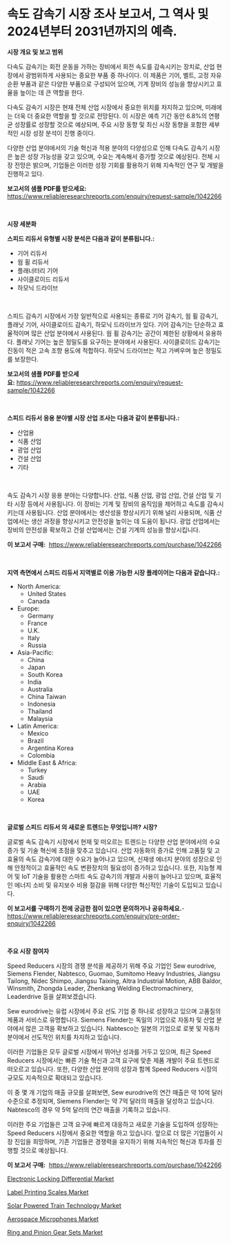 <p><h1>속도 감속기 시장 조사 보고서, 그 역사 및 2024년부터 2031년까지의 예측.</h1></p><p><strong>시장 개요 및 보고 범위</strong></p>
<p><p>다속도 감속기는 회전 운동을 가하는 장비에서 회전 속도를 감속시키는 장치로, 산업 현장에서 광범위하게 사용되는 중요한 부품 중 하나이다. 이 제품은 기어, 벨트, 고정 자유순환 부품과 같은 다양한 부품으로 구성되어 있으며, 기계 장비의 성능을 향상시키고 효율을 높이는 데 큰 역할을 한다.</p><p>다속도 감속기 시장은 현재 전체 산업 시장에서 중요한 위치를 차지하고 있으며, 미래에는 더욱 더 중요한 역할을 할 것으로 전망된다. 이 시장은 예측 기간 동안 6.8%의 연평균 성장률로 성장할 것으로 예상되며, 주요 시장 동향 및 최신 시장 동향을 포함한 세부적인 시장 성장 분석이 진행 중이다.</p><p>다양한 산업 분야에서의 기술 혁신과 적용 분야의 다양성으로 인해 다속도 감속기 시장은 높은 성장 가능성을 갖고 있으며, 수요는 계속해서 증가할 것으로 예상된다. 전체 시장 전망은 밝으며, 기업들은 이러한 성장 기회를 활용하기 위해 지속적인 연구 및 개발을 진행하고 있다.</p></p>
<p><strong>보고서의 샘플 PDF를 받으세요:</strong> <a href="https://www.reliableresearchreports.com/enquiry/request-sample/1042266">https://www.reliableresearchreports.com/enquiry/request-sample/1042266</a></p>
<p>&nbsp;</p>
<p><strong>시장 세분화</strong></p>
<p><strong>스피드 리듀서 유형별 시장 분석은 다음과 같이 분류됩니다.:</strong></p>
<p><ul><li>기어 리듀서</li><li>웜 휠 리듀서</li><li>플래너터리 기어</li><li>사이클로이드 리듀서</li><li>하모닉 드라이브</li></ul></p>
<p>&nbsp;</p>
<p><p>스피드 감속기 시장에서 가장 일반적으로 사용되는 종류로 기어 감속기, 웜 휠 감속기, 플래닛 기어, 사이클로이드 감속기, 하모닉 드라이브가 있다. 기어 감속기는 단순하고 효율적이며 많은 산업 분야에서 사용된다. 웜 휠 감속기는 공간이 제한된 상황에서 유용하다. 플래닛 기어는 높은 정밀도를 요구하는 분야에서 사용된다. 사이클로이드 감속기는 진동이 적은 고속 조향 용도에 적합하다. 하모닉 드라이브는 작고 가벼우며 높은 정밀도를 보장한다.</p></p>
<p><strong>보고서의 샘플 PDF를 받으세요:</strong>&nbsp;<a href="https://www.reliableresearchreports.com/enquiry/request-sample/1042266">https://www.reliableresearchreports.com/enquiry/request-sample/1042266</a></p>
<p>&nbsp;</p>
<p><strong> 스피드 리듀서 응용 분야별 시장 산업 조사는 다음과 같이 분류됩니다.:</strong></p>
<p><ul><li>산업용</li><li>식품 산업</li><li>광업 산업</li><li>건설 산업</li><li>기타</li></ul></p>
<p>&nbsp;</p>
<p><p>속도 감속기 시장 응용 분야는 다양합니다. 산업, 식품 산업, 광업 산업, 건설 산업 및 기타 시장 등에서 사용됩니다. 이 장비는 기계 및 장비의 움직임을 제어하고 속도를 감속시키는데 사용됩니다. 산업 분야에서는 생산성을 향상시키기 위해 널리 사용되며, 식품 산업에서는 생산 과정을 향상시키고 안전성을 높이는 데 도움이 됩니다. 광업 산업에서는 장비의 안전성을 확보하고 건설 산업에서는 건설 기계의 성능을 향상시킵니다.</p></p>
<p><strong>이 보고서 구매:</strong>&nbsp; <a href="https://www.reliableresearchreports.com/purchase/1042266">https://www.reliableresearchreports.com/purchase/1042266</a></p>
<p>&nbsp;</p>
<p><strong>지역 측면에서 스피드 리듀서 지역별로 이용 가능한 시장 플레이어는 다음과 같습니다.:</strong></p>
<p><ul>
    <li>
        North America:
        <ul>
            <li>United States</li>
            <li>Canada</li>
        </ul>
    </li>
    <li>
        Europe:
        <ul>
            <li>Germany</li>
            <li>France</li>
            <li>U.K.</li>
            <li>Italy</li>
            <li>Russia</li>
        </ul>
    </li>
    <li>
        Asia-Pacific:
        <ul>
            <li>China</li>
            <li>Japan</li>
            <li>South Korea</li>
            <li>India</li>
            <li>Australia</li>
            <li>China Taiwan</li>
            <li>Indonesia</li>
            <li>Thailand</li>
            <li>Malaysia</li>
        </ul>
    </li>
    <li>
        Latin America:
        <ul>
            <li>Mexico</li>
            <li>Brazil</li>
            <li>Argentina Korea</li>
            <li>Colombia</li>
        </ul>
    </li>
    <li>
        Middle East & Africa:
        <ul>
            <li>Turkey</li>
            <li>Saudi</li>
            <li>Arabia</li>
            <li>UAE</li>
            <li>Korea</li>
        </ul>
    </li>
    </ul></p>
<p>&nbsp;</p>
<p><strong>글로벌 스피드 리듀서 의 새로운 트렌드는 무엇입니까? 시장?</strong></p>
<p><p>글로벌 속도 감속기 시장에서 현재 및 떠오르는 트렌드는 다양한 산업 분야에서의 수요 증가 및 기술 혁신에 초점을 맞추고 있습니다. 산업 자동화의 증가로 인해 고품질 및 고효율의 속도 감속기에 대한 수요가 늘어나고 있으며, 신재생 에너지 분야의 성장으로 인해 안정적이고 효율적인 속도 변환장치의 필요성이 증가하고 있습니다. 또한, 지능형 제어 및 IoT 기술을 활용한 스마트 속도 감속기의 개발과 사용이 늘어나고 있으며, 효율적인 에너지 소비 및 유지보수 비용 절감을 위해 다양한 혁신적인 기술이 도입되고 있습니다.</p></p>
<p><strong>이 보고서를 구매하기 전에 궁금한 점이 있으면 문의하거나 공유하세요.</strong>- <a href="https://www.reliableresearchreports.com/enquiry/pre-order-enquiry/1042266">https://www.reliableresearchreports.com/enquiry/pre-order-enquiry/1042266</a></p>
<p>&nbsp;</p>
<p><strong>주요 시장 참여자</strong></p>
<p><p>Speed Reducers 시장의 경쟁 분석을 제공하기 위해 주요 기업인 Sew eurodrive, Siemens Flender, Nabtesco, Guomao, Sumitomo Heavy Industries, Jiangsu Tailong, Nidec Shimpo, Jiangsu Taixing, Altra Industrial Motion, ABB Baldor, Winsmith, Zhongda Leader, Zhenkang Welding Electromachinery, Leaderdrive 등을 살펴보겠습니다.</p><p>Sew eurodrive는 유럽 시장에서 주요 선도 기업 중 하나로 성장하고 있으며 고품질의 제품과 서비스로 유명합니다. Siemens Flender는 독일의 기업으로 자동차 및 산업 분야에서 많은 고객을 확보하고 있습니다. Nabtesco는 일본의 기업으로 로봇 및 자동차 분야에서 선도적인 위치를 차지하고 있습니다.</p><p>이러한 기업들은 모두 글로벌 시장에서 뛰어난 성과를 거두고 있으며, 최근 Speed Reducers 시장에서는 빠른 기술 혁신과 고객 요구에 맞춘 제품 개발이 주요 트렌드로 떠오르고 있습니다. 또한, 다양한 산업 분야의 성장과 함께 Speed Reducers 시장의 규모도 지속적으로 확대되고 있습니다.</p><p>이 중 몇 개 기업의 매출 규모를 살펴보면, Sew eurodrive의 연간 매출은 약 10억 달러 수준으로 추정되며, Siemens Flender는 약 7억 달러의 매출을 달성하고 있습니다. Nabtesco의 경우 약 5억 달러의 연간 매출을 기록하고 있습니다.</p><p>이러한 주요 기업들은 고객 요구에 빠르게 대응하고 새로운 기술을 도입하여 성장하는 Speed Reducers 시장에서 중요한 역할을 하고 있습니다. 앞으로 더 많은 기업들이 시장 진입을 희망하며, 기존 기업들은 경쟁력을 유지하기 위해 지속적인 혁신과 투자를 진행할 것으로 예상됩니다.</p></p>
<p><strong>이 보고서 구매:</strong>&nbsp;&nbsp;<a href="https://www.reliableresearchreports.com/purchase/1042266">https://www.reliableresearchreports.com/purchase/1042266</a></p>
<p><p><a href="https://github.com/yoshih12/Market-Research-Report-List-2/blob/main/electronic-locking-differential-market.md">Electronic Locking Differential Market</a></p><p><a href="https://issuu.com/reportprime-2/docs/label-printing-scales-market-size-2030.pptx">Label Printing Scales Market</a></p><p><a href="https://automatic-knee-4c7.notion.site/Insights-into-Solar-Powered-Train-Technology-Market-Size-Analysing-Market-Share-Trends-and-Growth-f44cf7202be84a968c1da14eb537543e">Solar Powered Train Technology Market</a></p><p><a href="https://issuu.com/reportprime-2/docs/aerospace-microphones-market-size-2030.pptx">Aerospace Microphones Market</a></p><p><a href="https://github.com/castoriffic/Market-Research-Report-List-3/blob/main/ring-and-pinion-gear-sets-market.md">Ring and Pinion Gear Sets Market</a></p></p>
